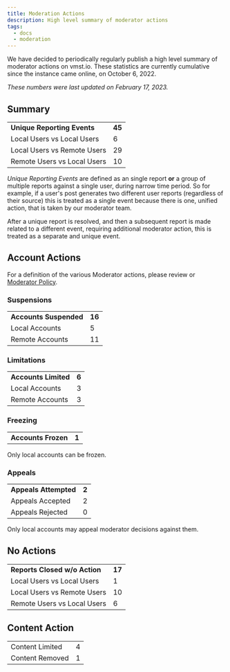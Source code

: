 ```yaml
---
title: Moderation Actions
description: High level summary of moderator actions
tags:
  - docs
  - moderation
---
```


We have decided to periodically regularly publish a high level summary of moderator actions on vmst.io.
These statistics are currently cumulative since the instance came online, on October 6, 2022.

_These numbers were last updated on February 17, 2023._

## Summary

| | |
|---|---|
| **Unique Reporting Events** | **45** |
| Local Users vs Local Users | 6 |
| Local Users vs Remote Users | 29 |
| Remote Users vs Local Users | 10 |

_Unique Reporting Events_ are defined as an single report **or** a group of multiple reports against a single user, during narrow time period.
So for example, if a user's post generates two different user reports (regardless of their source) this is treated as a single event because there is one, unified action, that is taken by our moderator team.

After a unique report is resolved, and then a subsequent report is made related to a different event, requiring additional moderator action, this is treated as a separate and unique event.

## Account Actions

For a definition of the various Moderator actions, please review or [Moderator Policy](/moderation).

### Suspensions

| | |
|---|---|
| **Accounts Suspended** | **16** |
| Local Accounts | 5 |
| Remote Accounts | 11 |

### Limitations

| | |
|---|---|
| **Accounts Limited** | **6** |
| Local Accounts | 3 |
| Remote Accounts | 3 |

### Freezing

| | |
|---|---|
| **Accounts Frozen** | **1** |

Only local accounts can be frozen.

### Appeals

| | |
|---|---|
| **Appeals Attempted** | **2** |
| Appeals Accepted | 2 |
| Appeals Rejected | 0 |

Only local accounts may appeal moderator decisions against them.

## No Actions

| | |
|---|---|
| **Reports Closed w/o Action** | **17** |
| Local Users vs Local Users | 1 |
| Local Users vs Remote Users | 10 |
| Remote Users vs Local Users | 6 |

## Content Action

| | |
|---|---|
| Content Limited | 4 |
| Content Removed | 1 |
